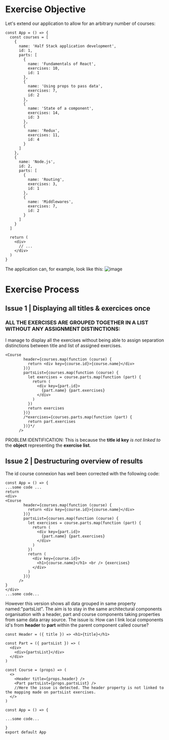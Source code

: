 # Exercise Objective
Let's extend our application to allow for an arbitrary number of courses:
```
const App = () => {
  const courses = [
    {
      name: 'Half Stack application development',
      id: 1,
      parts: [
        {
          name: 'Fundamentals of React',
          exercises: 10,
          id: 1
        },
        {
          name: 'Using props to pass data',
          exercises: 7,
          id: 2
        },
        {
          name: 'State of a component',
          exercises: 14,
          id: 3
        },
        {
          name: 'Redux',
          exercises: 11,
          id: 4
        }
      ]
    }, 
    {
      name: 'Node.js',
      id: 2,
      parts: [
        {
          name: 'Routing',
          exercises: 3,
          id: 1
        },
        {
          name: 'Middlewares',
          exercises: 7,
          id: 2
        }
      ]
    }
  ]

  return (
    <div>
      // ...
    </div>
  )
}
```
The application can, for example, look like this:
![image](https://github.com/devstackweb3/osa2/assets/118926098/a96aada2-c37e-4578-aeb0-6baf505f2f20)

# Exercise Process

## Issue 1 | Displaying all titles & exercices once
### ALL THE EXERCISES ARE GROUPED TOGETHER IN A LIST WITHOUT ANY ASSIGNMENT DISTINCTIONS:
I manage to display all the exercises without being able to assign separation distinctions between title and list of assigned exercises.  

```
<Course
        header={courses.map(function (course) {
          return <div key={course.id}>{course.name}</div>
        })}
        partsList={courses.map(function (course) {
          let exercises = course.parts.map(function (part) {
            return (
              <div key={part.id}>
                {part.name} {part.exercises}
              </div>
            )
          })
          return exercises
        })}
        /*exercises={courses.parts.map(function (part) {
          return part.exercises
        })}*/
      />
```
PROBLEM IDENTIFICATION: This is because the **title id key** *is not linked to* the **object** representing the **exercise list**.

## Issue 2 | Destructuring overview of results
The id course connexion has well been corrected with the following code: 

```
const App = () => {
...some code ...
return
<div>
<Course
        header={courses.map(function (course) {
          return <div key={course.id}>{course.name}</div>
        })}
        partsList={courses.map(function (course) {
          let exercises = course.parts.map(function (part) {
            return (
              <div key={part.id}>
                {part.name} {part.exercises}
              </div>
            )
          })
          return (
            <div key={course.id}>
              <h1>{course.name}</h1> <br /> {exercises}
            </div>
          )
        })}
      />
}
</div>
...some code...
```
However this version shows all data grouped in same property named:"partsList". The aim is to stay in the same architectural components organisation with a header, part and course components taking properties from same data array source.
The issue is:
How can I link local components id's from **header** to **part** within the parent component called course?
```
const Header = ({ title }) => <h1>{title}</h1>

const Part = ({ partsList }) => (
  <div>
    <div>{partsList}</div>
  </div>
)

const Course = (props) => (
  <>
    <Header title={props.header} />
    <Part partsList={props.partsList} />
    //Here the issue is detected. The header property is not linked to the mapping made on partsList exercises. 
  </>
)

const App = () => {

...some code...

}
export default App
```

